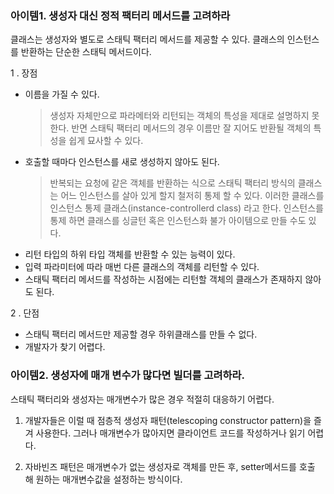 ### 아이템1. 생성자 대신 정적 팩터리 메서드를 고려하라

클래스는 생성자와 별도로 스태틱 팩터리 메서드를 제공할 수 있다.
클래스의 인스턴스를 반환하는 단순한 스태틱 메서드이다.

1 . 장점
* 이름을 가질 수 있다.
  > 생성자 자체만으로 파라메터와 리턴되는 객체의 특성을 제대로 설명하지 못한다.
  반면 스태틱 팩터리 메서드의 경우 이름만 잘 지어도 반환될 객체의 특성을 쉽게 묘사할 수 있다.
 * 호출할 때마다 인스턴스를 새로 생성하지 않아도 된다.
   > 반복되는 요청에 같은 객체를 반환하는 식으로 스태틱 팩터리 방식의 클래스는 어느 인스턴스를 살아 있게 할지 
     철저히 통제 할 수 있다. 이러한 클래스를 인스턴스 통제 클래스(instance-controllerd class) 라고 한다. 
   인스턴스를 통제 하면 클래스를 싱글턴 혹은 인스턴스화 불가 아이템으로 만들 수도 있다.
 * 리턴 타입의 하위 타입 객체를 반환할 수 있는 능력이 있다.
 * 입력 파라미터에 따라 매번 다른 클래스의 객체를 리턴할 수 있다.
 * 스태틱 팩터리 메서드를 작성하는 시점에는 리턴할 객체의 클래스가 존재하지 않아도 된다.

2 . 단점 
* 스태틱 팩터리 메서드만 제공할 경우 하위클래스를 만들 수 없다.
* 개발자가 찾기 어렵다.
 
 ### 아이템2. 생성자에 매개 변수가 많다면 빌더를 고려하라.
 
 스태틱 팩터리와 생성자는 매개변수가 많은 경우 적절히 대응하기 어렵다.
1. 개발자들은 이럴 때 점층적 생성자 패턴(telescoping constructor pattern)을 즐겨 사용한다.
그러나 매개변수가 많아지면 클라이언트 코드를 작성하거나 읽기 어렵다.

2. 자바빈즈 패턴은 매개변수가 없는 생성자로 객체를 만든 후,  setter메서드를 호출
해 원하는 매개변수값을 설정하는 방식이다.



 
